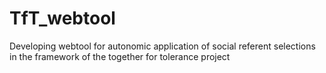 # TfT_webtool
Developing webtool for autonomic application of social referent selections in the framework of the together for tolerance project
